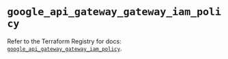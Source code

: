 # `google_api_gateway_gateway_iam_policy`

Refer to the Terraform Registry for docs: [`google_api_gateway_gateway_iam_policy`](https://registry.terraform.io/providers/hashicorp/google-beta/5.22.0/docs/resources/google_api_gateway_gateway_iam_policy).
